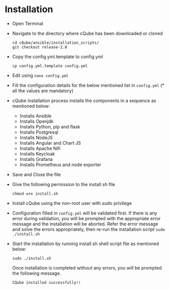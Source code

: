 # Installation

* Open Terminal
* Navigate to the directory where cQube has been downloaded or cloned 

  ```text
  cd cQube/ansible/installation_scripts/
  git checkout release-2.0
  ```

* Copy the config.yml.template to config.yml 

  `cp config.yml.template config.yml`

* Edit using `nano config.yml`
* Fill the configuration details for the below mentioned list in `config.yml` \(\* all the values are mandatory\)
* cQube installation process installs the components in a sequence as mentioned below:
  * Installs Ansible
  * Installs Openjdk
  * Installs Python, pip and flask
  * Installs Postgresql
  * Installs NodeJS
  * Installs Angular and Chart JS
  * Installs Apache Nifi
  * Installs Keycloak
  * Installs Grafana
  * Installs Prometheus and node exporter
* Save and Close the file
* Give the following permission to the install.sh file

  ```text
  chmod u+x install.sh
  ```

* Install cQube using the non-root user with sudo privilege
* Configuration filled in `config.yml` will be validated first. If there is any error during validation, you will be prompted with the appropriate error message and the installation will be aborted. Refer the error message and solve the errors appropriately, then re-run the installation script `sudo ./install.sh`
* Start the installation by running install.sh shell script file as mentioned below:

  ```text
  sudo ./install.sh
  ```

  Once installation is completed without any errors, you will be prompted the following message. 

  `CQube installed successfully!!`

